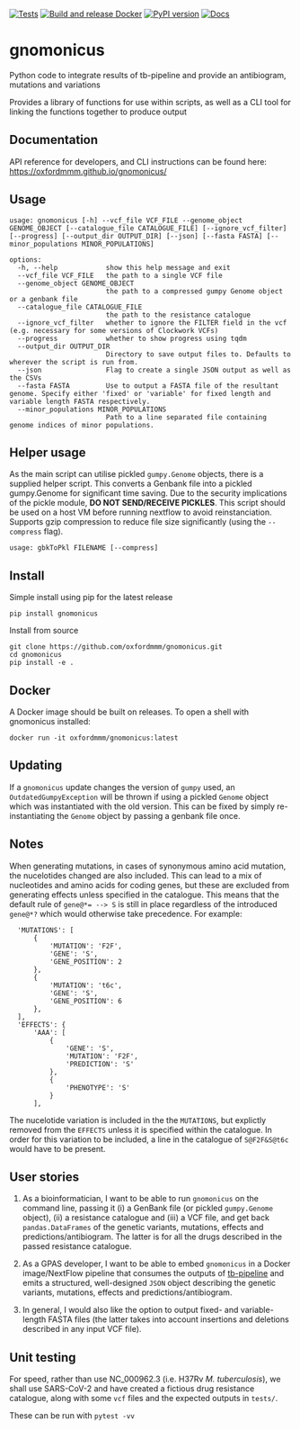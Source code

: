 [![Tests](https://github.com/oxfordmmm/gnomonicus/actions/workflows/tests.yaml/badge.svg)](https://github.com/oxfordmmm/gnomonicus/actions/workflows/tests.yaml) 
[![Build and release Docker](https://github.com/oxfordmmm/gnomonicus/actions/workflows/build.yaml/badge.svg)](https://github.com/oxfordmmm/gnomonicus/actions/workflows/build.yaml) 
[![PyPI version](https://badge.fury.io/py/gnomonicus.svg)](https://badge.fury.io/py/gnomonicus)
[![Docs](https://github.com/oxfordmmm/gnomonicus/actions/workflows/docs.yaml/badge.svg)](https://oxfordmmm.github.io/gnomonicus/)

# gnomonicus
Python code to integrate results of tb-pipeline and provide an antibiogram, mutations and variations

Provides a library of functions for use within scripts, as well as a CLI tool for linking the functions together to produce output

## Documentation
API reference for developers, and CLI instructions can be found here: https://oxfordmmm.github.io/gnomonicus/ 
## Usage
```
usage: gnomonicus [-h] --vcf_file VCF_FILE --genome_object GENOME_OBJECT [--catalogue_file CATALOGUE_FILE] [--ignore_vcf_filter] [--progress] [--output_dir OUTPUT_DIR] [--json] [--fasta FASTA] [--minor_populations MINOR_POPULATIONS]

options:
  -h, --help            show this help message and exit
  --vcf_file VCF_FILE   the path to a single VCF file
  --genome_object GENOME_OBJECT
                        the path to a compressed gumpy Genome object or a genbank file
  --catalogue_file CATALOGUE_FILE
                        the path to the resistance catalogue
  --ignore_vcf_filter   whether to ignore the FILTER field in the vcf (e.g. necessary for some versions of Clockwork VCFs)
  --progress            whether to show progress using tqdm
  --output_dir OUTPUT_DIR
                        Directory to save output files to. Defaults to wherever the script is run from.
  --json                Flag to create a single JSON output as well as the CSVs
  --fasta FASTA         Use to output a FASTA file of the resultant genome. Specify either 'fixed' or 'variable' for fixed length and variable length FASTA respectively.
  --minor_populations MINOR_POPULATIONS
                        Path to a line separated file containing genome indices of minor populations.
```

## Helper usage
As the main script can utilise pickled `gumpy.Genome` objects, there is a supplied helper script. This converts a Genbank file into a pickled gumpy.Genome for significant time saving.
Due to the security implications of the pickle module, **DO NOT SEND/RECEIVE PICKLES**. This script should be used on a host VM before running nextflow to avoid reinstanciation.
Supports gzip compression to reduce file size significantly (using the `--compress` flag).
```
usage: gbkToPkl FILENAME [--compress]
```

## Install
Simple install using pip for the latest release
```
pip install gnomonicus
```

Install from source
```
git clone https://github.com/oxfordmmm/gnomonicus.git
cd gnomonicus
pip install -e .
```

## Docker
A Docker image should be built on releases. To open a shell with gnomonicus installed:
```
docker run -it oxfordmmm/gnomonicus:latest
```

## Updating
If a `gnomonicus` update changes the version of `gumpy` used, an `OutdatedGumpyException` will be thrown if using a pickled `Genome` object which was instantiated with the old version. This can be fixed by simply re-instantiating the `Genome` object by passing a genbank file once.

## Notes
When generating mutations, in cases of synonymous amino acid mutation, the nucelotides changed are also included. This can lead to a mix of nucleotides and amino acids for coding genes, but these are excluded from generating effects unless specified in the catalogue. This means that the default rule of `gene@*= --> S` is still in place regardless of the introduced `gene@*?` which would otherwise take precedence. For example:
```
  'MUTATIONS': [
      {
          'MUTATION': 'F2F',
          'GENE': 'S',
          'GENE_POSITION': 2
      },
      {
          'MUTATION': 't6c',
          'GENE': 'S',
          'GENE_POSITION': 6
      },
  ],
  'EFFECTS': {
      'AAA': [
          {
              'GENE': 'S',
              'MUTATION': 'F2F',
              'PREDICTION': 'S'
          },
          {
              'PHENOTYPE': 'S'
          }
      ],
```
The nucelotide variation is included in the the `MUTATIONS`, but explictly removed from the `EFFECTS` unless it is specified within the catalogue.
In order for this variation to be included, a line in the catalogue of `S@F2F&S@t6c` would have to be present.

## User stories

1. As a bioinformatician, I want to be able to run `gnomonicus` on the command line, passing it (i) a GenBank file (or pickled `gumpy.Genome` object), (ii) a resistance catalogue and (iii) a VCF file, and get back `pandas.DataFrames` of the genetic variants, mutations, effects and predictions/antibiogram. The latter is for all the drugs described in the passed resistance catalogue.

2. As a GPAS developer, I want to be able to embed `gnomonicus` in a Docker image/NextFlow pipeline that consumes the outputs of [tb-pipeline](https://github.com/Pathogen-Genomics-Cymru/tb-pipeline) and emits a structured, well-designed `JSON` object describing the genetic variants, mutations, effects and predictions/antibiogram.

3. In general, I would also like the option to output fixed- and variable-length FASTA files (the latter takes into account insertions and deletions described in any input VCF file).

## Unit testing

For speed, rather than use NC_000962.3 (i.e. H37Rv *M. tuberculosis*), we shall use SARS-CoV-2 and have created a fictious drug resistance catalogue, along with some `vcf` files and the expected outputs in `tests/`.

These can be run with `pytest -vv`